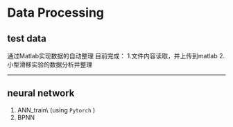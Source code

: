 # Data Processing
## test data
通过Matlab实现数据的自动整理
目前完成：
1.文件内容读取，并上传到matlab
2.小型滑移实验的数据分析并整理

---

## neural network
1. ANN_train\ (using `Pytorch` )
3. BPNN
